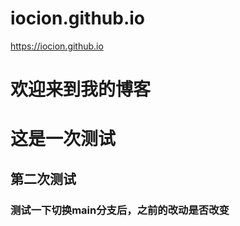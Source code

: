 # iocion.github.io
https://iocion.github.io
# 欢迎来到我的博客
# 这是一次测试
## 第二次测试
### 测试一下切换main分支后，之前的改动是否改变